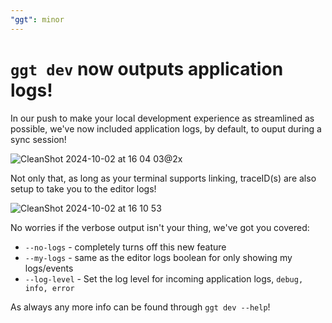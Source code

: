 ```yaml
---
"ggt": minor
---
```


# `ggt dev` now outputs application logs!

In our push to make your local development experience as streamlined as possible, we've now included application logs, by default, to ouput during a sync session!

![CleanShot 2024-10-02 at 16 04 03@2x](https://github.com/user-attachments/assets/840c23fd-8532-4b99-ad30-e0bb936afc10)

Not only that, as long as your terminal supports linking, traceID(s) are also setup to take you to the editor logs!

![CleanShot 2024-10-02 at 16 10 53](https://github.com/user-attachments/assets/e5e2b172-c7a7-43b3-b329-d84600f9f8ab)

No worries if the verbose output isn't your thing, we've got you covered:

- `--no-logs` - completely turns off this new feature
- `--my-logs` - same as the editor logs boolean for only showing my logs/events
- `--log-level` - Set the log level for incoming application logs, `debug, info, error`

As always any more info can be found through `ggt dev --help`!
